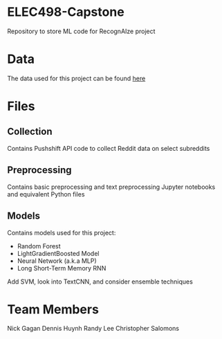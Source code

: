 # ELEC498-Capstone
Repository to store ML code for RecognAIze project

# Data
The data used for this project can be found [here](https://drive.google.com/drive/folders/1u5PmvN_KHCHog4NhvUSrVQYDNFiQgniX)

# Files

## Collection
Contains Pushshift API code to collect Reddit data on select subreddits

## Preprocessing
Contains basic preprocessing and text preprocessing Jupyter notebooks and equivalent Python files

## Models
Contains models used for this project:
- Random Forest
- LightGradientBoosted Model
- Neural Network (a.k.a MLP)
- Long Short-Term Memory RNN

Add SVM, look into TextCNN, and consider ensemble techniques

# Team Members
Nick Gagan
Dennis Huynh
Randy Lee
Christopher Salomons